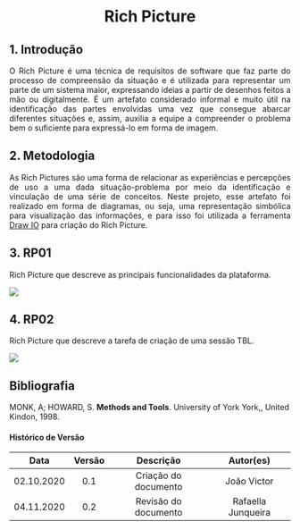# <center>Rich Picture

<div align="justify">

## 1. Introdução
O Rich Picture é uma técnica de requisitos de software que faz parte do processo de compreensão da situação e é utilizada para representar um parte de um sistema maior, expressando ideias a partir de desenhos feitos a mão ou digitalmente. É um artefato considerado informal e muito útil na identificação das partes envolvidas uma vez que consegue abarcar diferentes situações e, assim, auxilia a equipe a compreender o problema bem o suficiente para expressá-lo em forma de imagem.


## 2. Metodologia
As Rich Pictures são uma forma de relacionar as experiências e percepções de uso a uma dada situação-problema por meio da identificação e vinculação de uma série de conceitos. Neste projeto, esse artefato foi realizado em forma de diagramas, ou seja, uma representação simbólica para visualização das informações, e para isso foi utilizada a ferramenta <a href="https://app.diagrams.net/">Draw IO</a> para criação do Rich Picture.

## 3. RP01

Rich Picture que descreve as principais funcionalidades da plataforma.

<img src="./_media/RC_geral.jpg">


## 4. RP02

Rich Picture que descreve a tarefa de criação de uma sessão TBL.

<img src="../RC_criar_sessao_TBL.jpg">

</div>

## Bibliografia
MONK, A; HOWARD, S. **Methods and Tools**. University of York York,, United Kindon, 1998.

#### Histórico de Versão
| Data       | Versão | Descrição                  | Autor(es)          |
|:----------:|:------:|:--------------------------:|:------------------:|
| 02.10.2020 | 0.1    | Criação do documento       | João Victor |
| 04.11.2020 | 0.2    | Revisão do documento       | Rafaella Junqueira |

